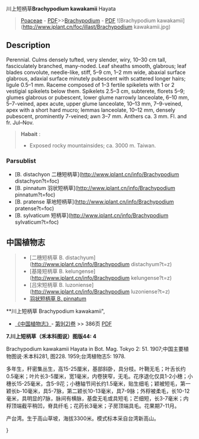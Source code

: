 川上短柄草**Brachypodium kawakamii** Hayata

> [Poaceae](http://www.iplant.cn/info/Poaceae?t=foc) - [PDF](http://www.iplant.cn/foc/pdf/Poaceae.pdf)>>[Brachypodium](http://www.iplant.cn/info/Brachypodium?t=foc) - [PDF](http://www.iplant.cn/foc/pdf/Brachypodium.pdf)
![Brachypodium kawakamii](http://www.iplant.cn/foc/illast/Brachypodium kawakamii.jpg)

## Description

Perennial. Culms densely tufted, very slender, wiry, 10–30 cm tall, fasciculately branched, many-noded. Leaf sheaths smooth, glabrous; leaf blades convolute, needle-like, stiff, 5–9 cm, 1–2 mm wide, abaxial surface glabrous, adaxial surface minutely pubescent with scattered longer hairs; ligule 0.5–1 mm. Raceme composed of 1–3 fertile spikelets with 1 or 2 vestigial spikelets below them. Spikelets 2.5–3 cm, subterete, florets 5–9; glumes glabrous or pubescent, lower glume narrowly lanceolate, 6–10 mm, 5–7-veined, apex acute, upper glume lanceolate, 10–13 mm, 7–9-veined, apex with a short hard mucro; lemmas lanceolate, 10–12 mm, densely pubescent, prominently 7-veined; awn 3–7 mm. Anthers ca. 3 mm. Fl. and fr. Jul–Nov.


> **Habait** : 
>* Exposed rocky mountainsides; ca. 3000 m. Taiwan.



### Parsublist

* [B.  distachyon  二穗短柄草](http://www.iplant.cn/info/Brachypodium distachyon?t=foc)
* [B.  pinnatum  羽状短柄草](http://www.iplant.cn/info/Brachypodium pinnatum?t=foc)
* [B.  pratense  草地短柄草](http://www.iplant.cn/info/Brachypodium pratense?t=foc)
* [B.  sylvaticum  短柄草](http://www.iplant.cn/info/Brachypodium sylvaticum?t=foc)


## 中国植物志

> * [二穗短柄草  B.  distachyum](http://www.iplant.cn/info/Brachypodium distachyum?t=z)
> * [基隆短柄草  B.  kelungense](http://www.iplant.cn/info/Brachypodium kelungense?t=z)
> * [吕宋短柄草  B.  luzoniense](http://www.iplant.cn/info/Brachypodium luzoniense?t=z)
> * [羽状短柄草  B.  pinnatum](Brachypodium-pinnatum-羽状短柄草.md)


**川上短柄草 Brachypodium kawakamii",



* [《中国植物志》](http://www.iplant.cn/frps)- [第9(2)卷](http://www.iplant.cn/frps/vol/9(2)) >> 386页 [PDF](http://www.iplant.cn/frps/pdf/9(2)/386.pdf)


**7.川上短柄草（禾本科图说）图版44: 4**

Brachypodium kawakamii Hayata in Bot. Mag. Tokyo 2: 51. 1907;中国主要植物图说·禾本科281, 图228. 1959;台湾植物志5: 1978.

多年生，秆密集丛生，高15-25厘米，基部斜卧，具分枝。叶鞘无毛；叶舌长约0.5毫米；叶片长3-5厘米，宽1毫米，内卷狭窄，无毛。花序退化仅具1-2小穗；小穗长15-25毫米，含5-9花；小穗轴节间长约1.5毫米，贴生细毛；颖被短毛，第一颖长b-10毫米，具5-7脉，第二颖长10-13毫米，具7-9脉；外稃被柔毛，长10-12毫米，具明显的7脉，脉间有横脉，基盘无毛或具短毛；芒细短，长3-7毫米；内稃顶端截平稍凹，脊具纤毛；花药长3毫米；子房顶端具毛。花果期7-11月。

产台湾。生于高山草坡，海拔3300米。模式标本采自台湾新高山。



}